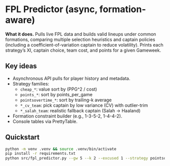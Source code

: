 # FPL Predictor (async, formation-aware)

**What it does.** Pulls live FPL data and builds valid lineups under common formations, comparing multiple selection heuristics and captain policies (including a coefficient-of-variation captain to reduce volatility). Prints each strategy’s XI, captain choice, team cost, and points for a given Gameweek.

## Key ideas
- Asynchronous API pulls for player history and metadata.
- Strategy families:
  - `cheap_*`: value sort by (PPG^2 / cost)
  - `points_*`: sort by points_per_game
  - `pointsovertime_*`: sort by trailing-k average
  - `*_cv_team`: pick captain by low variance (CV) with outlier-trim
  - `*_salah_team`: realistic fallback captain (Salah → Haaland)
- Formation constraint builder (e.g., 1-3-5-2, 1-4-4-2).
- Console tables via PrettyTable.

## Quickstart
```bash
python -m venv .venv && source .venv/bin/activate
pip install -r requirements.txt
python src/fpl_predictor.py --gw 5 --k 2 --excused 1 --strategy pointsovertime_cv
